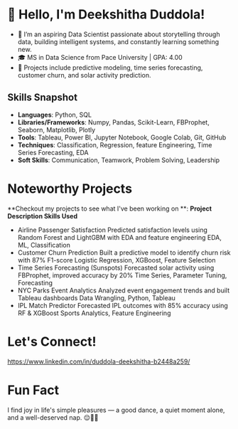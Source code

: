 # 👋 Hello, I'm Deekshitha Duddola!

- 🚀 I’m an aspiring Data Scientist passionate about storytelling through data, building intelligent systems, and constantly learning something new.
- 🎓 MS in Data Science from Pace University | GPA: 4.00
- 🧠 Projects include predictive modeling, time series forecasting, customer churn, and solar activity prediction.

## Skills Snapshot
- **Languages**: Python, SQL
- **Libraries/Frameworks**: Numpy, Pandas, Scikit-Learn, FBProphet, Seaborn, Matplotlib, Plotly
- **Tools**: Tableau, Power BI, Jupyter Notebook, Google Colab, Git, GitHub
- **Techniques**: Classification, Regression, feature Engineering, Time Series Forecasting, EDA
- **Soft Skills**: Communication, Teamwork, Problem Solving, Leadership

# Noteworthy Projects
**Checkout my projects to see what I've been working on **: 
**Project	Description	Skills Used**
- Airline Passenger Satisfaction	Predicted satisfaction levels using Random Forest and LightGBM with EDA and feature engineering	EDA, ML, Classification
- Customer Churn Prediction	Built a predictive model to identify churn risk with 87% F1-score	Logistic Regression, XGBoost, Feature Selection
- Time Series Forecasting (Sunspots)	Forecasted solar activity using FBProphet, improved accuracy by 20%	Time Series, Parameter Tuning, Forecasting
- NYC Parks Event Analytics	Analyzed event engagement trends and built Tableau dashboards	Data Wrangling, Python, Tableau
- IPL Match Predictor	Forecasted IPL outcomes with 85% accuracy using RF & XGBoost	Sports Analytics, Feature Engineering

# Let's Connect!
https://www.linkedin.com/in/duddola-deekshitha-b2448a259/

# Fun Fact
I find joy in life's simple pleasures — a good dance, a quiet moment alone, and a well-deserved nap. 😌💃🛌
